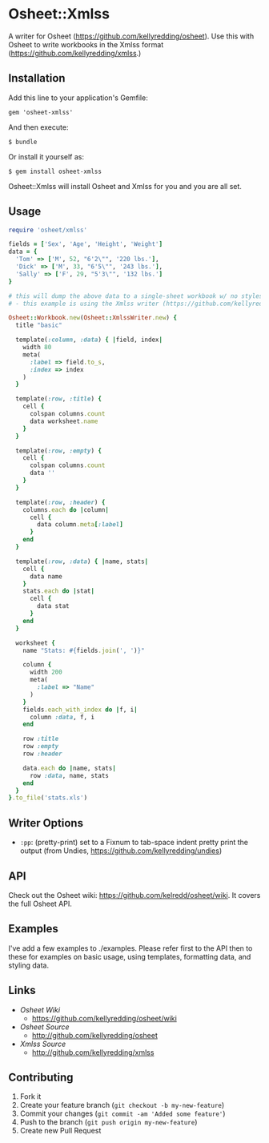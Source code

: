 # Osheet::Xmlss

A writer for Osheet (https://github.com/kellyredding/osheet).  Use this with Osheet to write workbooks in the Xmlss format (https://github.com/kellyredding/xmlss.)

## Installation

Add this line to your application's Gemfile:

    gem 'osheet-xmlss'

And then execute:

    $ bundle

Or install it yourself as:

    $ gem install osheet-xmlss

Osheet::Xmlss will install Osheet and Xmlss for you and you are all set.

## Usage

```ruby
require 'osheet/xmlss'

fields = ['Sex', 'Age', 'Height', 'Weight']
data = {
  'Tom' => ['M', 52, "6'2\"", '220 lbs.'],
  'Dick' => ['M', 33, "6'5\"", '243 lbs.'],
  'Sally' => ['F', 29, "5'3\"", '132 lbs.']
}

# this will dump the above data to a single-sheet workbook w/ no styles
# - this example is using the Xmlss writer (https://github.com/kellyredding/xmlss)

Osheet::Workbook.new(Osheet::XmlssWriter.new) {
  title "basic"

  template(:column, :data) { |field, index|
    width 80
    meta(
      :label => field.to_s,
      :index => index
    )
  }

  template(:row, :title) {
    cell {
      colspan columns.count
      data worksheet.name
    }
  }

  template(:row, :empty) {
    cell {
      colspan columns.count
      data ''
    }
  }

  template(:row, :header) {
    columns.each do |column|
      cell {
        data column.meta[:label]
      }
    end
  }

  template(:row, :data) { |name, stats|
    cell {
      data name
    }
    stats.each do |stat|
      cell {
        data stat
      }
    end
  }

  worksheet {
    name "Stats: #{fields.join(', ')}"

    column {
      width 200
      meta(
        :label => "Name"
      )
    }
    fields.each_with_index do |f, i|
      column :data, f, i
    end

    row :title
    row :empty
    row :header

    data.each do |name, stats|
      row :data, name, stats
    end
  }
}.to_file('stats.xls')
```

## Writer Options

* `:pp`: (pretty-print) set to a Fixnum to tab-space indent pretty print the output (from Undies, https://github.com/kellyredding/undies)

## API

Check out the Osheet wiki: https://github.com/kelredd/osheet/wiki.  It covers the full Osheet API.

## Examples

I've add a few examples to ./examples.  Please refer first to the API then to these for examples on basic usage, using templates, formatting data, and styling data.

## Links

* *Osheet Wiki*
  - https://github.com/kellyredding/osheet/wiki
* *Osheet Source*
  - http://github.com/kellyredding/osheet
* *Xmlss Source*
  - http://github.com/kellyredding/xmlss

## Contributing

1. Fork it
2. Create your feature branch (`git checkout -b my-new-feature`)
3. Commit your changes (`git commit -am 'Added some feature'`)
4. Push to the branch (`git push origin my-new-feature`)
5. Create new Pull Request
